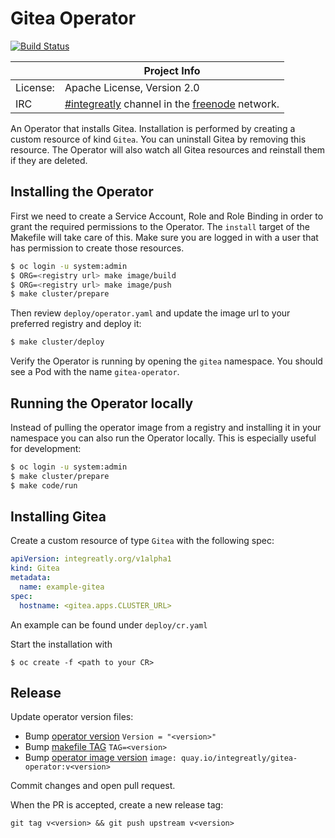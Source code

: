 # Gitea Operator

[![Build Status](https://travis-ci.org/integr8ly/gitea-operator.svg?branch=master)](https://travis-ci.org/integr8ly/gitea-operator)

|                 | Project Info  |
| --------------- | ------------- |
| License:        | Apache License, Version 2.0                      |
| IRC             | [#integreatly](https://webchat.freenode.net/?channels=integreatly) channel in the [freenode](http://freenode.net/) network. |

An Operator that installs Gitea. Installation is performed by creating a custom resource of kind `Gitea`. You can uninstall Gitea by removing this resource.
The Operator will also watch all Gitea resources and reinstall them if they are deleted.

## Installing the Operator

First we need to create a Service Account, Role and Role Binding in order to grant the required permissions to the Operator. The `install` target of the Makefile will take care of this. Make sure you are logged in with a user that has permission to create those resources.

```sh
$ oc login -u system:admin
$ ORG=<registry url> make image/build
$ ORG=<registry url> make image/push
$ make cluster/prepare
```

Then review `deploy/operator.yaml` and update the image url to your preferred registry and deploy it:

```sh
$ make cluster/deploy
```

Verify the Operator is running by opening the `gitea` namespace. You should see a Pod with the name `gitea-operator`.

## Running the Operator locally

Instead of pulling the operator image from a registry and installing it in your namespace you can also run the Operator locally. This is especially useful for development:

```sh
$ oc login -u system:admin
$ make cluster/prepare
$ make code/run
```

## Installing Gitea

Create a custom resource of type `Gitea` with the following spec:

```yaml
apiVersion: integreatly.org/v1alpha1
kind: Gitea
metadata:
  name: example-gitea
spec:
  hostname: <gitea.apps.CLUSTER_URL>
```

An example can be found under `deploy/cr.yaml`

Start the installation with

```
$ oc create -f <path to your CR>
```

## Release

Update operator version files:

* Bump [operator version](version/version.go) 
```Version = "<version>"```
* Bump [makefile TAG](Makefile)
```TAG=<version>```
* Bump [operator image version](deploy/operator.yaml)
```image: quay.io/integreatly/gitea-operator:v<version>```

Commit changes and open pull request.

When the PR is accepted, create a new release tag:

```git tag v<version> && git push upstream v<version>```